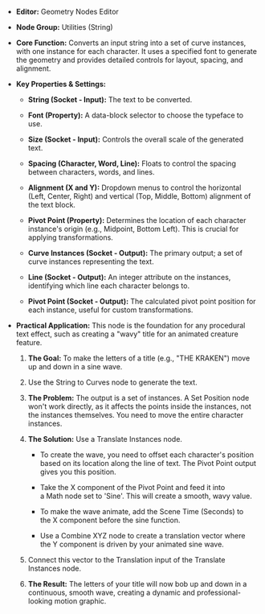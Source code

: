 - **Editor:** Geometry Nodes Editor
    
- **Node Group:** Utilities (String)
    
- **Core Function:** Converts an input string into a set of curve instances, with one instance for each character. It uses a specified font to generate the geometry and provides detailed controls for layout, spacing, and alignment.
    
- **Key Properties & Settings:**
    
    - **String (Socket - Input):** The text to be converted.
        
    - **Font (Property):** A data-block selector to choose the typeface to use.
        
    - **Size (Socket - Input):** Controls the overall scale of the generated text.
        
    - **Spacing (Character, Word, Line):** Floats to control the spacing between characters, words, and lines.
        
    - **Alignment (X and Y):** Dropdown menus to control the horizontal (Left, Center, Right) and vertical (Top, Middle, Bottom) alignment of the text block.
        
    - **Pivot Point (Property):** Determines the location of each character instance's origin (e.g., Midpoint, Bottom Left). This is crucial for applying transformations.
        
    - **Curve Instances (Socket - Output):** The primary output; a set of curve instances representing the text.
        
    - **Line (Socket - Output):** An integer attribute on the instances, identifying which line each character belongs to.
        
    - **Pivot Point (Socket - Output):** The calculated pivot point position for each instance, useful for custom transformations.
        
- **Practical Application:** This node is the foundation for any procedural text effect, such as creating a "wavy" title for an animated creature feature.
    
    1. **The Goal:** To make the letters of a title (e.g., "THE KRAKEN") move up and down in a sine wave.
        
    2. Use the String to Curves node to generate the text.
        
    3. **The Problem:** The output is a set of instances. A Set Position node won't work directly, as it affects the points inside the instances, not the instances themselves. You need to move the entire character instances.
        
    4. **The Solution:** Use a Translate Instances node.
        
        - To create the wave, you need to offset each character's position based on its location along the line of text. The Pivot Point output gives you this position.
            
        - Take the X component of the Pivot Point and feed it into a Math node set to 'Sine'. This will create a smooth, wavy value.
            
        - To make the wave animate, add the Scene Time (Seconds) to the X component before the sine function.
            
        - Use a Combine XYZ node to create a translation vector where the Y component is driven by your animated sine wave.
            
    5. Connect this vector to the Translation input of the Translate Instances node.
        
    6. **The Result:** The letters of your title will now bob up and down in a continuous, smooth wave, creating a dynamic and professional-looking motion graphic.
